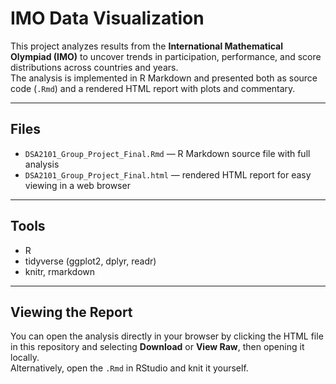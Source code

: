 # IMO Data Visualization

This project analyzes results from the **International Mathematical Olympiad (IMO)** to uncover trends in participation, performance, and score distributions across countries and years.  
The analysis is implemented in R Markdown and presented both as source code (`.Rmd`) and a rendered HTML report with plots and commentary.

---

## Files
- `DSA2101_Group_Project_Final.Rmd` — R Markdown source file with full analysis  
- `DSA2101_Group_Project_Final.html` — rendered HTML report for easy viewing in a web browser  

---

## Tools
- R  
- tidyverse (ggplot2, dplyr, readr)  
- knitr, rmarkdown  

---

## Viewing the Report
You can open the analysis directly in your browser by clicking the HTML file in this repository and selecting **Download** or **View Raw**, then opening it locally.  
Alternatively, open the `.Rmd` in RStudio and knit it yourself.
